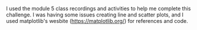 I used the module 5 class recordings and activities to help me complete this challenge. I was having some issues creating line and scatter plots, and I used matplotlib's wesbite (https://matplotlib.org/) for references and code. 
